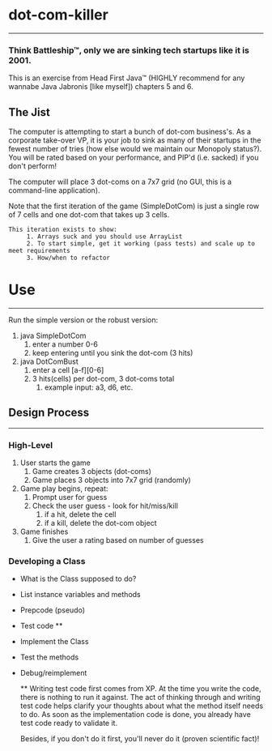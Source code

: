 # dot-com-killer
<hr>

### Think Battleship™, only we are sinking tech startups like it is 2001.

This is an exercise from Head First Java™ (HIGHLY recommend for any wannabe Java Jabronis [like myself]) chapters 5 and 6.
    
## The Jist
The computer is attempting to start a bunch of dot-com business's.  As a corporate take-over VP, it is your job to sink as many of their startups in the fewest number of tries (how else would we maintain our Monopoly status?). You will be rated based on your performance, and PIP'd (i.e. sacked) if you don't perform!

The computer will place 3 dot-coms on a 7x7 grid (no GUI, this is a command-line application).

Note that the first iteration of the game (SimpleDotCom) is just a single row of 7 cells and one dot-com that takes up 3 cells. 
    
    This iteration exists to show:
         1. Arrays suck and you should use ArrayList
         2. To start simple, get it working (pass tests) and scale up to meet requirements
         3. How/when to refactor

# Use
<hr>

Run the simple version or the robust version:

1. java SimpleDotCom
    1. enter a number 0-6
    2. keep entering until you sink the dot-com (3 hits)
2. java DotComBust
    1. enter a cell [a-f][0-6]
    2. 3 hits(cells) per dot-com, 3 dot-coms total
        1. example input: a3, d6, etc.
    
## Design Process
<hr>

### High-Level
1. User starts the game
   1. Game creates 3 objects (dot-coms)
   2. Game places 3 objects into 7x7 grid (randomly)
2. Game play begins, repeat:
   1. Prompt user for guess
   2. Check the user guess - look for hit/miss/kill
      1. if a hit, delete the cell
      2. if a kill, delete the dot-com object
3. Game finishes
   1. Give the user a rating based on number of guesses

### Developing a Class
- What is the Class supposed to do?
- List instance variables and methods
- Prepcode (pseudo)
- Test code **
- Implement the Class
- Test the methods
- Debug/reimplement

        
    ** Writing test code first comes from XP. At the time you write the code, there is nothing to run it against. 
    The act of thinking through and writing test code helps clarify your thoughts about what the method itself needs to do. 
    As soon as the implementation code is done, you already have test code ready to validate it.

    Besides, if you don't do it first, you'll never do it (proven scientific fact)!


